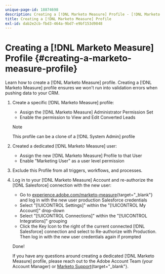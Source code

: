 ```yaml
---
unique-page-id: 18874698
description: Creating a [!DNL Marketo Measure] Profile - [!DNL Marketo Measure] - Product Documentation
title: Creating a [!DNL Marketo Measure] Profile
exl-id: dab2e2cb-fbd3-464a-9bd7-e9bf153d9848
---
```

# Creating a [!DNL Marketo Measure] Profile {#creating-a-marketo-measure-profile}

Learn how to create a [!DNL Marketo Measure] profile. Creating a [!DNL Marketo Measure] profile ensures we won't run into validation errors when pushing data to your CRM.

1. Create a specific [!DNL Marketo Measure] profile:

   * Assign the [!DNL Marketo Measure] Administrator Permission Set
   * Enable the permission to View and Edit Converted Leads

   >[!NOTE]
   >
   >This profile can be a clone of a [!DNL System Admin] profile

1. Created a dedicated [!DNL Marketo Measure] user:

   * Assign the new [!DNL Marketo Measure] Profile to that User
   * Enable "Marketing User" as a user level permission

1. Exclude this Profile from all triggers, workflows, and processes.
1. Log in to your [!DNL Marketo Measure] Account and re-authorize the [!DNL Salesforce] connection with the new user:

   * Go to [experience.adobe.com/marketo-measure](https://experience.adobe.com/marketo-measure){target="_blank"} and log in with the new user production Salesforce credentials
   * Select "[!UICONTROL Settings]" within the "[!UICONTROL My Account]" drop-down
   * Select "[!UICONTROL Connections]" within the "[!UICONTROL Integrations]" grouping
   * Click the Key Icon to the right of the current connected [!DNL Salesforce] connection and select to Re-authorize with Production. Then log in with the new user credentials again if prompted

   Done!

   If you have any questions around creating a dedicated [!DNL Marketo Measure] profile, please reach out to the Adobe Account Team (your Account Manager) or [Marketo Support](https://nation.marketo.com/t5/support/ct-p/Support){target="_blank"}.
